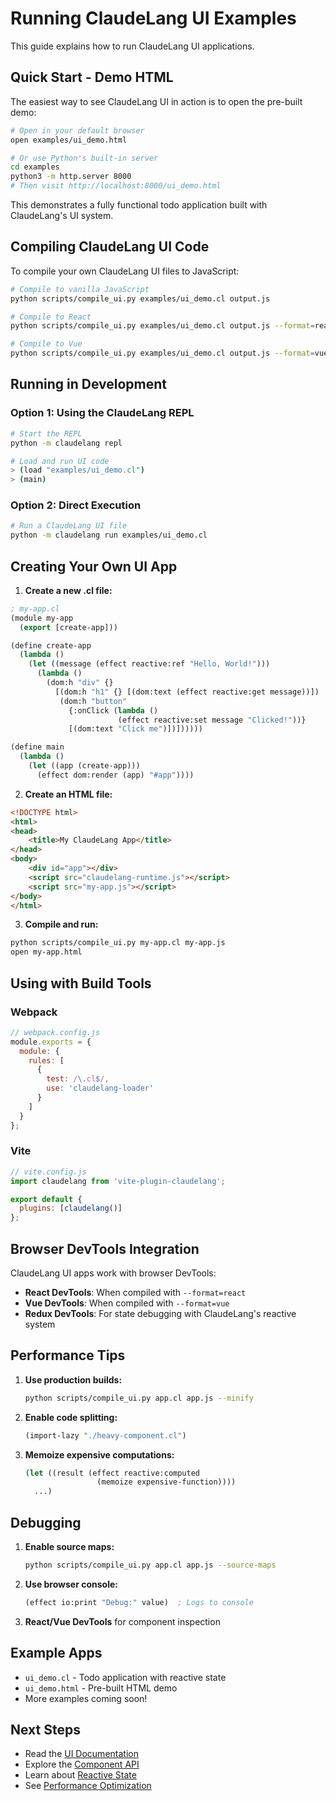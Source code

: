 # Running ClaudeLang UI Examples

This guide explains how to run ClaudeLang UI applications.

## Quick Start - Demo HTML

The easiest way to see ClaudeLang UI in action is to open the pre-built demo:

```bash
# Open in your default browser
open examples/ui_demo.html

# Or use Python's built-in server
cd examples
python3 -m http.server 8000
# Then visit http://localhost:8000/ui_demo.html
```

This demonstrates a fully functional todo application built with ClaudeLang's UI system.

## Compiling ClaudeLang UI Code

To compile your own ClaudeLang UI files to JavaScript:

```bash
# Compile to vanilla JavaScript
python scripts/compile_ui.py examples/ui_demo.cl output.js

# Compile to React
python scripts/compile_ui.py examples/ui_demo.cl output.js --format=react

# Compile to Vue
python scripts/compile_ui.py examples/ui_demo.cl output.js --format=vue
```

## Running in Development

### Option 1: Using the ClaudeLang REPL

```bash
# Start the REPL
python -m claudelang repl

# Load and run UI code
> (load "examples/ui_demo.cl")
> (main)
```

### Option 2: Direct Execution

```bash
# Run a ClaudeLang UI file
python -m claudelang run examples/ui_demo.cl
```

## Creating Your Own UI App

1. **Create a new .cl file:**

```lisp
; my-app.cl
(module my-app
  (export [create-app]))

(define create-app
  (lambda ()
    (let ((message (effect reactive:ref "Hello, World!")))
      (lambda ()
        (dom:h "div" {}
          [(dom:h "h1" {} [(dom:text (effect reactive:get message))])
           (dom:h "button"
             {:onClick (lambda ()
                        (effect reactive:set message "Clicked!"))}
             [(dom:text "Click me")])])))))

(define main
  (lambda ()
    (let ((app (create-app)))
      (effect dom:render (app) "#app"))))
```

2. **Create an HTML file:**

```html
<!DOCTYPE html>
<html>
<head>
    <title>My ClaudeLang App</title>
</head>
<body>
    <div id="app"></div>
    <script src="claudelang-runtime.js"></script>
    <script src="my-app.js"></script>
</body>
</html>
```

3. **Compile and run:**

```bash
python scripts/compile_ui.py my-app.cl my-app.js
open my-app.html
```

## Using with Build Tools

### Webpack

```javascript
// webpack.config.js
module.exports = {
  module: {
    rules: [
      {
        test: /\.cl$/,
        use: 'claudelang-loader'
      }
    ]
  }
};
```

### Vite

```javascript
// vite.config.js
import claudelang from 'vite-plugin-claudelang';

export default {
  plugins: [claudelang()]
};
```

## Browser DevTools Integration

ClaudeLang UI apps work with browser DevTools:

- **React DevTools**: When compiled with `--format=react`
- **Vue DevTools**: When compiled with `--format=vue`
- **Redux DevTools**: For state debugging with ClaudeLang's reactive system

## Performance Tips

1. **Use production builds:**
   ```bash
   python scripts/compile_ui.py app.cl app.js --minify
   ```

2. **Enable code splitting:**
   ```lisp
   (import-lazy "./heavy-component.cl")
   ```

3. **Memoize expensive computations:**
   ```lisp
   (let ((result (effect reactive:computed
                   (memoize expensive-function))))
     ...)
   ```

## Debugging

1. **Enable source maps:**
   ```bash
   python scripts/compile_ui.py app.cl app.js --source-maps
   ```

2. **Use browser console:**
   ```lisp
   (effect io:print "Debug:" value)  ; Logs to console
   ```

3. **React/Vue DevTools** for component inspection

## Example Apps

- `ui_demo.cl` - Todo application with reactive state
- `ui_demo.html` - Pre-built HTML demo
- More examples coming soon!

## Next Steps

- Read the [UI Documentation](../docs/UI.md)
- Explore the [Component API](../docs/COMPONENTS.md)
- Learn about [Reactive State](../docs/REACTIVE.md)
- See [Performance Optimization](../docs/UI_PERFORMANCE.md)